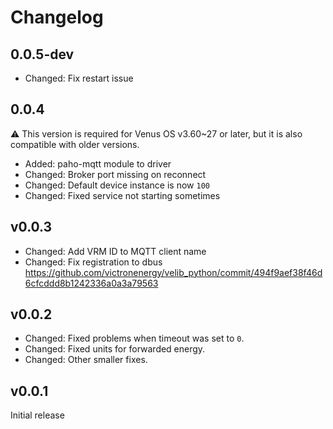 # Changelog

## 0.0.5-dev
* Changed: Fix restart issue

## 0.0.4
⚠️ This version is required for Venus OS v3.60~27 or later, but it is also compatible with older versions.
* Added: paho-mqtt module to driver
* Changed: Broker port missing on reconnect
* Changed: Default device instance is now `100`
* Changed: Fixed service not starting sometimes

## v0.0.3
* Changed: Add VRM ID to MQTT client name
* Changed: Fix registration to dbus https://github.com/victronenergy/velib_python/commit/494f9aef38f46d6cfcddd8b1242336a0a3a79563

## v0.0.2
* Changed: Fixed problems when timeout was set to `0`.
* Changed: Fixed units for forwarded energy.
* Changed: Other smaller fixes.

## v0.0.1
Initial release
